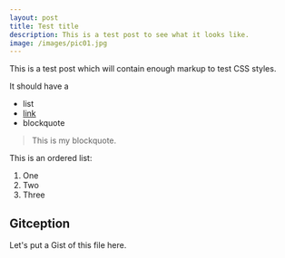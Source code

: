 ```yaml
---
layout: post
title: Test title
description: This is a test post to see what it looks like.
image: /images/pic01.jpg
---
```


This is a test post which will contain enough markup to test CSS styles.

It should have a
- list
- [link](http://example.com)
- blockquote

> This is my blockquote.

This is an ordered list:

1. One
2. Two
3. Three

## Gitception
Let's put a Gist of this file here.

